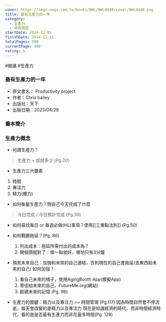 ```yaml
---
cover: https://imgs.cwgv.com.tw/books/BWL/BWL044B/cover/BWL044B.png
title: 最有生產力的一年
category:
  - 生產力
  - 自我成長
startDate: 2024-12-01
finishDate: 2024-12-11
totalPages: 500
currentPage: 400
rating: 5
---
```

#閱讀 #生產力
### 最有生產力的一年

- 原文書名： Productivity project
- 作者：Chris bailey
- 出版社：天下
- 出版日期：2023/04/28
### 書本簡介


### 生產力概念
- 何謂生產力？
> 生產力 = 成就多少 (Pg.20)
- 生產力三大要素
1. 時間
2. 專注力
3. 精力(體力)
- 如何衡量生產力？問自己今天完成了什麼
> 今日完成 / 今日預計完成 (Pg.39)

- 如何尋找每日 or 每週必做(HL)事項？使用[[三重點法則]] (Pg.50)
- 如何戰勝拖延？(Pg. 86)
	1. 列出成本：拖延所需付出的成本為？
	2. 開個頭就對了：做一點就好，哪怕只有3分鐘

- 預見未來自己：加強和未來的自己連結，否則現在的自己會拖延(丟東西給未來的自己)
如何加強？
	1. 看自己未來的樣子，使用AgingBooth App(模擬App)
	2. 寄信給未來的自己，FutureMe.org(網站)
	3. 創建未來的記憶 (Pg. 96)
- 生產力的關鍵：精力以及專注力 >> 時間管理 (Pg.117)
因為時間自然會不停流逝，每天會改變的是精力以及專注力
現在是知識經濟的時代，而非時間經濟時代，看的是是否最有生產力而非花最多時間(Pg. 128)